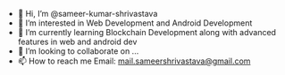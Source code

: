 - 👋 Hi, I’m @sameer-kumar-shrivastava
- 👀 I’m interested in Web Development and Android Development
- 🌱 I’m currently learning Blockchain Development along with advanced features in web and android dev
- 💞️ I’m looking to collaborate on ...
- 📫 How to reach me Email: mail.sameershrivastava@gmail.com

<!---
sameer-kumar-shrivastava/sameer-kumar-shrivastava is a ✨ special ✨ repository because its `README.md` (this file) appears on your GitHub profile.
You can click the Preview link to take a look at your changes.
--->
